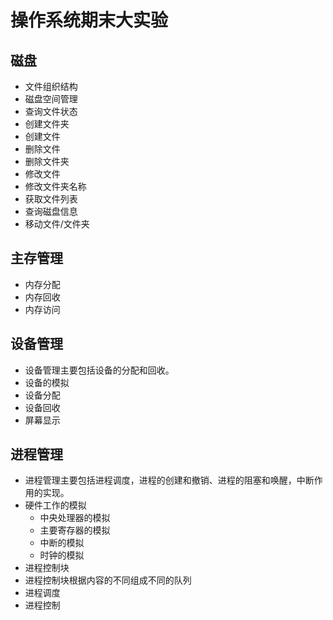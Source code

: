 # 操作系统期末大实验

## 磁盘
* 文件组织结构
* 磁盘空间管理
* 查询文件状态
* 创建文件夹
* 创建文件
* 删除文件
* 删除文件夹
* 修改文件
* 修改文件夹名称
* 获取文件列表
* 查询磁盘信息
* 移动文件/文件夹


## 主存管理
* 内存分配
* 内存回收
* 内存访问


## 设备管理
* 设备管理主要包括设备的分配和回收。
* 设备的模拟
* 设备分配
* 设备回收
* 屏幕显示


## 进程管理
* 进程管理主要包括进程调度，进程的创建和撤销、进程的阻塞和唤醒，中断作用的实现。
* 硬件工作的模拟
  * 中央处理器的模拟
  * 主要寄存器的模拟
  * 中断的模拟
  * 时钟的模拟
* 进程控制块
* 进程控制块根据内容的不同组成不同的队列
* 进程调度
* 进程控制



